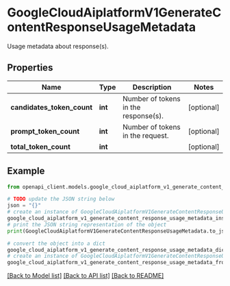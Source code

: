 # GoogleCloudAiplatformV1GenerateContentResponseUsageMetadata

Usage metadata about response(s).

## Properties

Name | Type | Description | Notes
------------ | ------------- | ------------- | -------------
**candidates_token_count** | **int** | Number of tokens in the response(s). | [optional] 
**prompt_token_count** | **int** | Number of tokens in the request. | [optional] 
**total_token_count** | **int** |  | [optional] 

## Example

```python
from openapi_client.models.google_cloud_aiplatform_v1_generate_content_response_usage_metadata import GoogleCloudAiplatformV1GenerateContentResponseUsageMetadata

# TODO update the JSON string below
json = "{}"
# create an instance of GoogleCloudAiplatformV1GenerateContentResponseUsageMetadata from a JSON string
google_cloud_aiplatform_v1_generate_content_response_usage_metadata_instance = GoogleCloudAiplatformV1GenerateContentResponseUsageMetadata.from_json(json)
# print the JSON string representation of the object
print(GoogleCloudAiplatformV1GenerateContentResponseUsageMetadata.to_json())

# convert the object into a dict
google_cloud_aiplatform_v1_generate_content_response_usage_metadata_dict = google_cloud_aiplatform_v1_generate_content_response_usage_metadata_instance.to_dict()
# create an instance of GoogleCloudAiplatformV1GenerateContentResponseUsageMetadata from a dict
google_cloud_aiplatform_v1_generate_content_response_usage_metadata_from_dict = GoogleCloudAiplatformV1GenerateContentResponseUsageMetadata.from_dict(google_cloud_aiplatform_v1_generate_content_response_usage_metadata_dict)
```
[[Back to Model list]](../README.md#documentation-for-models) [[Back to API list]](../README.md#documentation-for-api-endpoints) [[Back to README]](../README.md)



